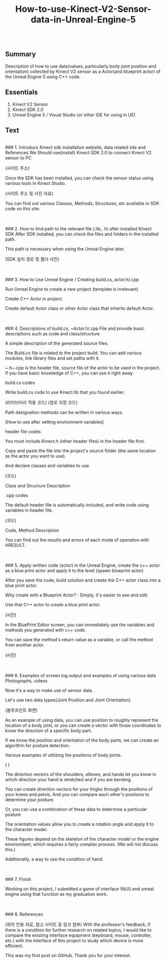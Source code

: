 # <div align=center> How-to-use-Kinect-V2-Sensor-data-in-Unreal-Engine-5 </div>
<br>
<br>

## Summary
Description of how to use data(values, particularly body joint position and orientation) collected by Kinect V2 sensor as a Actor(and blueprint actor) of the Unreal Engine 5 using C++ code.


## Essentials
1. Kinect V2 Sensor
2. Kinect SDK 2.0
3. Unreal Engine 5 / Visual Studio (or other IDE for using in UE)


## Text
<br>
### 1. Introduce Kinect sdk installation website, data related site and References
We Should use(install) Kinect SDK 2.0 to connect Kinect V2 sensor to PC

(사이트 주소)

Once the SDK has been installed, you can check the sensor status using various tools in Kinect Studio.


(사이트 주소 및 사진 자료)

You can find out various Classes, Methods, Structures, etc available in SDK code on this site.


<br>
<br>
### 2. How to find path to the relevant file (.lib, .h) after installed Kinect SDK
After SDK installed, you can check the files and folders in the installed path.

This path is necessary when using the Unreal Engine later.

(SDK 설치 경로 및 폴더 사진)


<br>
<br>
### 3. How to Use Unreal Engine / Creating build.cs, actor.h/.cpp

Run Unreal Engine to create a new project (template is irrelevant)

Create C++ Actor in project.

Create default Actor class or other Actor class that inherits default Actor.


<br>
<br>
### 4. Descriptions of build.cs, ~Actor.h/.cpp File and provide basic descriptions such as code and class/structure

A simple description of the generated source files.

The Build.cs file is related to the project build.
You can add various modules, link library files and set paths with it.

~.h~.cpp is the header file, source file of the actor to be used in the project. If you have basic knowledge of C++, you can use it right away.

build.cs codes

Write build.cs code to use Kinect.lib that you found earlier.

(라이브러리 적용 코드)
(경로 지정 코드)

Path designation methods can be written in various ways.

[How to use after setting environment variables]

header file codes

You must include Kinect.h (other header files) in the header file first.

Copy and paste the file into the project's source folder (the same location as the actor you want to use).

And declare classes and variables to use.

(코드)


Class and Structure Description

.cpp codes

The default header file is automatically included, and write code using variables in header file.

(코드)

Code, Method Description

You can find out the results and errors of each mode of operation with HRESULT.



<br>
<br>
### 5. Apply written code (actor) in the Unreal Engine, create the c++ actor as a blue print actor and apply it to the level (spawn blueprint actor)

After you save the code, build solution and create the C++ actor class into a blue print actor.

Why create with a Blueprint Actor? : Simply, it's easier to see and edit.

Use that C++ actor to create a blue print actor.

(사진)

In the BluePrint Editor screen, you can immediately use the variables and methods you generated with c++ code.

You can save the method's return value as a variable, or call the method from another actor.

(사진)



<br>
<br>
### 6. Examples of screen log output and examples of using various data Photographs, videos

Now it's a way to make use of sensor data.

Let's use two data types(Joint Position and Joint Orientation).

(블루프린트 화면)

As an example of using data, you can use position to roughly represent the location of a body joint, or you can create a vector with those coordinates to know the direction of a specific body part.

If we know the position and orientation of the body parts, we can create an algorithm for posture detection.

Various examples of utilizing the positions of body joints.

(  )

The direction vectors of the shoulders, elbows, and hands let you know in which direction your hand is stretched and if you are bending.

You can create direction vectors for your thighs through the positions of your knees and pelvis, And you can compare each other's positions to determine your posture.

Or, you can use a combination of these data to determine a particular posture

The orientation values allow you to create a rotation angle and apply it to the character model.

These figures depend on the skeleton of the character model or the engine environment, which requires a fairly complex process. (We will not discuss this.)

Additionally, a way to use the condition of hand.



<br>
<br>
### 7. Finish


Working on this project, I submitted a game of interface (NUI) and unreal engine using that function as my graduation work.



<br>
<br>
### 8. References

(위의 인용 자료, 참고 사이트 등 링크 첨부)
With the professor's feedback, if there is a condition for further research on related topics, I would like to compare the existing interface equipment (keyboard, mouse, controller, etc.) with the interface of this project to study which device is more efficient.

This was my first post on GitHub. Thank you for your interest.
